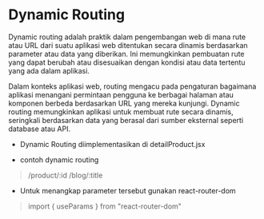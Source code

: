 # Dynamic Routing
Dynamic routing adalah praktik dalam pengembangan web di mana rute atau URL dari suatu aplikasi web ditentukan secara dinamis berdasarkan parameter atau data yang diberikan. Ini memungkinkan pembuatan rute yang dapat berubah atau disesuaikan dengan kondisi atau data tertentu yang ada dalam aplikasi.

Dalam konteks aplikasi web, routing mengacu pada pengaturan bagaimana aplikasi menangani permintaan pengguna ke berbagai halaman atau komponen berbeda berdasarkan URL yang mereka kunjungi. Dynamic routing memungkinkan aplikasi untuk membuat rute secara dinamis, seringkali berdasarkan data yang berasal dari sumber eksternal seperti database atau API.

- Dynamic Routing diimplementasikan di detailProduct.jsx

- contoh dynamic routing
> /product/:id
> /blog/:title

- Untuk menangkap parameter tersebut gunakan react-router-dom
> import { useParams } from "react-router-dom"
